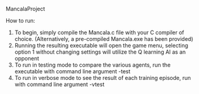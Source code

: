 MancalaProject

How to run:
1. To begin, simply compile the Mancala.c file with your C compiler of choice. 
   (Alternatively, a pre-compiled Mancala.exe has been provided)
2. Running the resulting executable will open the game menu, selecting option 1 without changing settings will utilize the Q learning AI as an opponent
3. To run in testing mode to compare the various agents, run the executable with command line argument -test
4. To run in verbose mode to see the result of each training episode, run with command line argument -vtest
